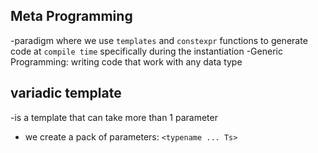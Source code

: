 ## Meta Programming 
-paradigm where we use `templates` and `constexpr` functions to generate code at `compile time` specifically during the instantiation 
-Generic Programming: writing code that work with any data type 

## variadic template 
-is a template that can take more than 1 parameter
- we create a pack of parameters: `<typename ... Ts>`